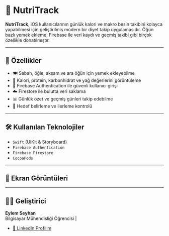 # 🍏 NutriTrack

**NutriTrack**, iOS kullanıcılarının günlük kalori ve makro besin takibini kolayca yapabilmesi için geliştirilmiş modern bir diyet takip uygulamasıdır. Öğün bazlı yemek ekleme, Firebase ile veri kaydı ve geçmiş takibi gibi birçok özellikle donatılmıştır.

---

## 🚀 Özellikler

- 🍽️ Sabah, öğle, akşam ve ara öğün için yemek ekleyebilme
- 🔢 Kalori, protein, karbonhidrat ve yağ değerlerini görüntüleme
- 👤 Firebase Authentication ile güvenli kullanıcı girişi
- ☁️ Firestore ile bulutta veri saklama
- 📊 Günlük özet ve geçmiş günleri takip edebilme
- 🎯 Hedef belirleme ve ilerleme kontrolü


---

## 🛠️ Kullanılan Teknolojiler

- `Swift` (UIKit & Storyboard)
- `Firebase Authentication`
- `Firebase Firestore`
- `CocoaPods`


---

## 📸 Ekran Görüntüleri

<!--

<img width="373" alt="image" src="https://github.com/user-attachments/assets/76ac74f3-eaa1-4da7-b0cf-1d3854ec07e8" />

<img width="373" alt="Ekran Resmi 2025-05-18 12 47 08" src="https://github.com/user-attachments/assets/75f92f42-7ceb-44f6-b849-f824a1ed6d5f" />

<img width="358" alt="Ekran Resmi 2025-05-18 12 50 01" src="https://github.com/user-attachments/assets/c3a07679-cc21-4a46-b578-e9f10a78ca61" />



-->

---

## 👩‍💻 Geliştirici

**Eylem Seyhan**  
Bilgisayar Mühendisliği Öğrencisi \| 

- [📎 LinkedIn Profilim](https://www.linkedin.com/in/eylemseyhan/)


